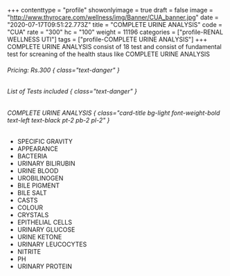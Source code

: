+++
contenttype = "profile"
showonlyimage = true
draft = false
image = "http://www.thyrocare.com/wellness/img/Banner/CUA_banner.jpg"
date = "2020-07-17T09:51:22.773Z"
title = "COMPLETE URINE ANALYSIS"
code = "CUA"
rate = "300"
hc = "100"
weight = 11196
categories = ["profile-RENAL WELLNESS UTI"]
tags = ["profile-COMPLETE URINE ANALYSIS"]
+++
COMPLETE URINE ANALYSIS consist of 18 test and consist of fundamental test for screaning of the health staus like COMPLETE URINE ANALYSIS
<!--more-->
###### Pricing: Rs.300 { class="text-danger" }

###### List of Tests included { class="text-danger" }

###### COMPLETE URINE ANALYSIS { class="card-title bg-light font-weight-bold text-left text-black pt-2 pb-2 pl-2" } 
* SPECIFIC GRAVITY
* APPEARANCE
* BACTERIA
* URINARY BILIRUBIN
* URINE BLOOD
* UROBILINOGEN
* BILE PIGMENT
* BILE SALT
* CASTS
* COLOUR
* CRYSTALS
* EPITHELIAL CELLS
* URINARY GLUCOSE
* URINE KETONE
* URINARY LEUCOCYTES
* NITRITE
* PH
* URINARY PROTEIN
